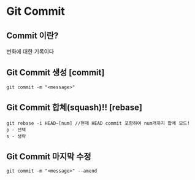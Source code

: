 # Git Commit

## Commit 이란?

변화에 대한 기록이다

## Git Commit 생성 [commit]

```
git commit -m "<message>"
```

## Git Commit 합체(squash)!! [rebase]

```
git rebase -i HEAD~[num] //현재 HEAD commit 포함하여 num개까지 합체 모드!
p - 선택
s - 생략
```

## Git Commit 마지막 수정

```
git commit -m "<message>" --amend
```
